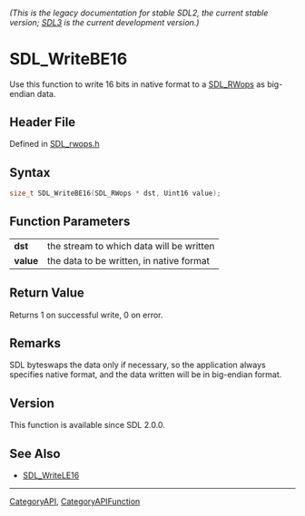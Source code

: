 ###### (This is the legacy documentation for stable SDL2, the current stable version; [SDL3](https://wiki.libsdl.org/SDL3/) is the current development version.)
# SDL_WriteBE16

Use this function to write 16 bits in native format to a [SDL_RWops](SDL_RWops) as big-endian data.

## Header File

Defined in [SDL_rwops.h](https://github.com/libsdl-org/SDL/blob/SDL2/include/SDL_rwops.h)

## Syntax

```c
size_t SDL_WriteBE16(SDL_RWops * dst, Uint16 value);

```

## Function Parameters

|               |                                          |
| ------------- | ---------------------------------------- |
| **dst**       | the stream to which data will be written |
| **value**     | the data to be written, in native format |

## Return Value

Returns 1 on successful write, 0 on error.

## Remarks

SDL byteswaps the data only if necessary, so the application always
specifies native format, and the data written will be in big-endian format.

## Version

This function is available since SDL 2.0.0.

## See Also

* [SDL_WriteLE16](SDL_WriteLE16)

----
[CategoryAPI](CategoryAPI), [CategoryAPIFunction](CategoryAPIFunction)

